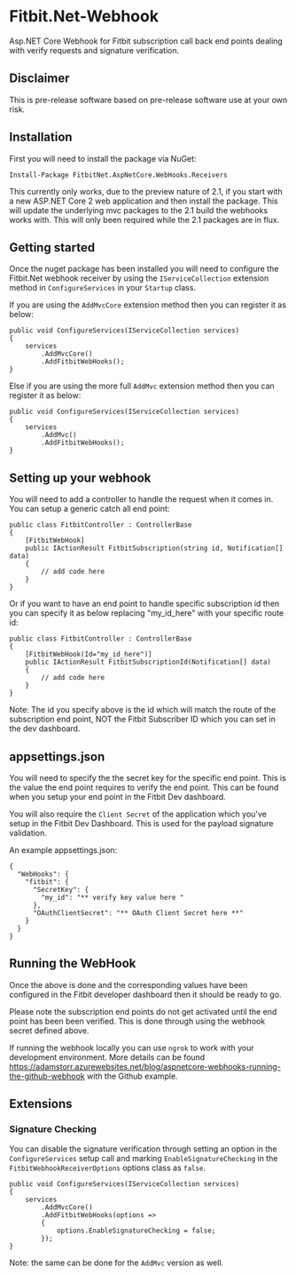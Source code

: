 # Fitbit.Net-Webhook
Asp.NET Core Webhook for Fitbit subscription call back end points dealing with verify requests and signature verification.

## Disclaimer
This is pre-release software based on pre-release software use at your own risk.

## Installation

First you will need to install the package via NuGet:

```
Install-Package FitbitNet.AspNetCore.WebHooks.Receivers
```

This currently only works, due to the preview nature of 2.1, if you start with a new ASP.NET Core 2 web application and then install the package. This will update the underlying mvc packages to the 2.1 build the webhooks works with. This will only been required while the 2.1 packages are in flux.

## Getting started

Once the nuget package has been installed you will need to configure the Fitbit.Net webhook receiver by using the `IServiceCollection` extension method in `ConfigureServices` in your `Startup` class.

If you are using the `AddMvcCore` extension method then you can register it as below:
```
public void ConfigureServices(IServiceCollection services)
{
    services
        .AddMvcCore()
        .AddFitbitWebHooks();
}
```

Else if you are using the more full `AddMvc` extension method then you can register it as below:

```
public void ConfigureServices(IServiceCollection services)
{
    services
        .AddMvc()
        .AddFitbitWebHooks();
}
```
## Setting up your webhook

You will need to add a controller to handle the request when it comes in. You can setup a generic catch all end point:

```
public class FitbitController : ControllerBase
{
    [FitbitWebHook]
    public IActionResult FitbitSubscription(string id, Notification[] data)
    {
        // add code here
    }
}
```
Or if you want to have an end point to handle specific subscription id then you can specify it as below replacing "my_id_here" with your specific route id:
```
public class FitbitController : ControllerBase
{
    [FitbitWebHook(Id="my_id_here")]
    public IActionResult FitbitSubscriptionId(Notification[] data)
    {
        // add code here
    }
}
```
Note: The id you specify above is the id which will match the route of the subscription end point, NOT the Fitbit Subscriber ID which you can set in the dev dashboard.

## appsettings.json
You will need to specify the the secret key for the specific end point. This is the value the end point requires to verify the end point. This can be found when you setup your end point in the Fitbit Dev dashboard.

You will also require the `Client Secret` of the application which you've setup in the Fitbit Dev Dashboard. This is used for the payload signature validation.

An example appsettings.json:
```
{
  "WebHooks": {
    "fitbit": {
      "SecretKey": {
        "my_id": "** verify key value here "
      },
      "OAuthClientSecret": "** OAuth Client Secret here **"
    }
  }
}
```
## Running the WebHook
Once the above is done and the corresponding values have been configured in the Fitbit developer dashboard then it should be ready to go.

Please note the subscription end points do not get activated until the end point has been been verified. This is done through using the webhook secret defined above.

If running the webhook locally you can use `ngrok` to work with your development environment. More details can be found https://adamstorr.azurewebsites.net/blog/aspnetcore-webhooks-running-the-github-webhook with the Github example.

## Extensions
### Signature Checking

You can disable the signature verification through setting an option in the `ConfigureServices` setup call and marking `EnableSignatureChecking` in the `FitbitWebhookReceiverOptions` options class as `false`.

```
public void ConfigureServices(IServiceCollection services)
{
    services
        .AddMvcCore()
        .AddFitbitWebHooks(options =>
        {
            options.EnableSignatureChecking = false;
        });
}
```
Note: the same can be done for the `AddMvc` version as well.
